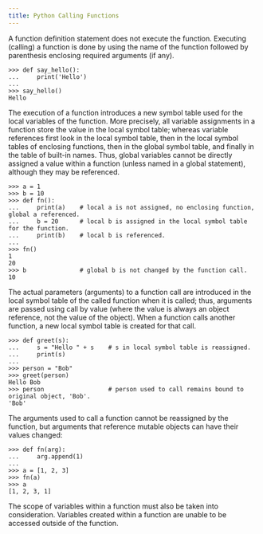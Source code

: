 ```yaml
---
title: Python Calling Functions
---
```

A function definition statement does not execute the function. Executing (calling) a function is done by using the name of the function followed by parenthesis enclosing required arguments (if any).

    >>> def say_hello():
    ...     print('Hello')
    ...
    >>> say_hello()
    Hello

The execution of a function introduces a new symbol table used for the local variables of the function. More precisely, all variable assignments in a function store the value in the local symbol table; whereas variable references first look in the local symbol table, then in the local symbol tables of enclosing functions, then in the global symbol table, and finally in the table of built-in names. Thus, global variables cannot be directly assigned a value within a function (unless named in a global statement), although they may be referenced.

    >>> a = 1
    >>> b = 10
    >>> def fn():
    ...     print(a)    # local a is not assigned, no enclosing function, global a referenced.
    ...     b = 20      # local b is assigned in the local symbol table for the function.
    ...     print(b)    # local b is referenced.
    ...
    >>> fn()
    1
    20
    >>> b               # global b is not changed by the function call.
    10

The actual parameters (arguments) to a function call are introduced in the local symbol table of the called function when it is called; thus, arguments are passed using call by value (where the value is always an object reference, not the value of the object). When a function calls another function, a new local symbol table is created for that call.

    >>> def greet(s):
    ...     s = "Hello " + s    # s in local symbol table is reassigned.
    ...     print(s)
    ...
    >>> person = "Bob"
    >>> greet(person)
    Hello Bob
    >>> person                  # person used to call remains bound to original object, 'Bob'.
    'Bob'

The arguments used to call a function cannot be reassigned by the function, but arguments that reference mutable objects can have their values changed:

    >>> def fn(arg):
    ...     arg.append(1)
    ...
    >>> a = [1, 2, 3]
    >>> fn(a)
    >>> a
    [1, 2, 3, 1]

The scope of variables within a function must also be taken into consideration. Variables created within a function are unable to be accessed outside of the function.
  
